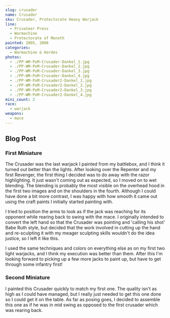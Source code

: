 ```yaml
---
slug: crusader
name: Crusader
sku: Crusader, Protectorate Heavy Warjack
line:
  - Privateer Press
  - Warmachine
  - Protectorate of Menoth
painted: 2005, 2006
categories:
  - Warmachine & Hordes
photos:
  - ./PP-WM-PoM-Crusader-Dankel_1.jpg
  - ./PP-WM-PoM-Crusader-Dankel_2.jpg
  - ./PP-WM-PoM-Crusader-Dankel_3.jpg
  - ./PP-WM-PoM-Crusader-Dankel_4.jpg
  - ./PP-WM-PoM-Crusader2-Dankel_1.jpg
  - ./PP-WM-PoM-Crusader2-Dankel_2.jpg
  - ./PP-WM-PoM-Crusader2-Dankel_3.jpg
  - ./PP-WM-PoM-Crusader2-Dankel_4.jpg
mini_count: 2
race:
  - warjack
weapons:
  - mace
---
```


## Blog Post

### First Miniature

The Crusader was the last warjack I painted from my battlebox, and I think it turned out better than the lights. After looking over the Repenter and my first Revenger, the first thing I decided was to do away with the razor highlighting. It just wasn't coming out as expected, so I moved on to wet blending. The blending is probably the most visible on the overhead hood in the first two images and on the shoulders in the fourth. Although I could have done a bit more contrast, I was happy with how smooth it came out using the craft paints I initially started painting with.

I tried to position the arms to look as if the jack was reaching for its opponent while rearing back to swing with the mace. I originally intended to convert the left hand so that the Crusader was pointing and 'calling his shot' Babe Ruth style, but decided that the work involved in cutting up the hand and re-sculpting it with my meager sculpting skills wouldn't do the idea justice, so I left it like this.

I used the same techniques and colors on everything else as on my first two light warjacks, and I think my execution was better than them. After this I'm looking forward to picking up a few more jacks to paint up, but have to get through some infantry first!

### Second Miniature

I painted this Crusader quickly to match my first one. The quality isn't as high as I could have managed, but I really just needed to get this one done so I could get it on the table. As far as posing goes, I decided to assemble this one as if he was in mid swing as opposed to the first crusader which was rearing back.
